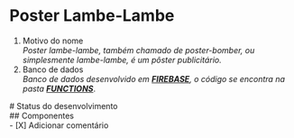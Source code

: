 <h1>Poster Lambe-Lambe</h1>
<ol>
  <li>Motivo do nome</br><i>Poster lambe-lambe, também chamado de poster-bomber, ou simplesmente lambe-lambe, é um pôster publicitário.</i></br></li>   <li>Banco de dados</br><i>Banco de dados desenvolvido em <b><a href="https://console.firebase.google.com/u/4/">FIREBASE</a></b>, o código se encontra na pasta <b><a href="https://github.com/Dms98Br/Poster-Lambe-lambe/tree/master/functions">FUNCTIONS</a></b></i>.</li>    
</ol>
# Status do desenvolvimento</br>
## Componentes</br>
- [X] Adicionar comentário 


